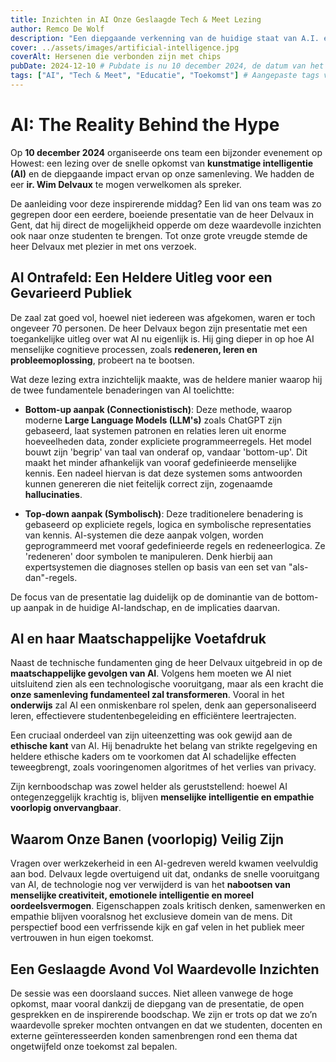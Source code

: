 ```yaml
---
title: Inzichten in AI Onze Geslaagde Tech & Meet Lezing
author: Remco De Wolf
description: "Een diepgaande verkenning van de huidige staat van A.I. en de impact ervan op onze samenleving, gepresenteerd door ir. Wim Delvaux."
cover: ../assets/images/artificial-intelligence.jpg
coverAlt: Hersenen die verbonden zijn met chips
pubDate: 2024-12-10 # Pubdate is nu 10 december 2024, de datum van het evenement, logischer voor een blogpost.
tags: ["AI", "Tech & Meet", "Educatie", "Toekomst"] # Aangepaste tags voor betere vindbaarheid
---
```


# AI: The Reality Behind the Hype

Op **10 december 2024** organiseerde ons team een bijzonder evenement op Howest: een lezing over de snelle opkomst van **kunstmatige intelligentie (AI)** en de diepgaande impact ervan op onze samenleving. We hadden de eer **ir. Wim Delvaux** te mogen verwelkomen als spreker.

De aanleiding voor deze inspirerende middag? Een lid van ons team was zo gegrepen door een eerdere, boeiende presentatie van de heer Delvaux in Gent, dat hij direct de mogelijkheid opperde om deze waardevolle inzichten ook naar onze studenten te brengen. Tot onze grote vreugde stemde de heer Delvaux met plezier in met ons verzoek.

## AI Ontrafeld: Een Heldere Uitleg voor een Gevarieerd Publiek

De zaal zat goed vol, hoewel niet iedereen was afgekomen, waren er toch ongeveer 70 personen. De heer Delvaux begon zijn presentatie met een toegankelijke uitleg over wat AI nu eigenlijk is. Hij ging dieper in op hoe AI menselijke cognitieve processen, zoals **redeneren, leren en probleemoplossing**, probeert na te bootsen.

Wat deze lezing extra inzichtelijk maakte, was de heldere manier waarop hij de twee fundamentele benaderingen van AI toelichtte:

* **Bottom-up aanpak (Connectionistisch)**: Deze methode, waarop moderne **Large Language Models (LLM's)** zoals ChatGPT zijn gebaseerd, laat systemen patronen en relaties leren uit enorme hoeveelheden data, zonder expliciete programmeerregels. Het model bouwt zijn 'begrip' van taal van onderaf op, vandaar 'bottom-up'. Dit maakt het minder afhankelijk van vooraf gedefinieerde menselijke kennis. Een nadeel hiervan is dat deze systemen soms antwoorden kunnen genereren die niet feitelijk correct zijn, zogenaamde **hallucinaties**.

* **Top-down aanpak (Symbolisch)**: Deze traditionelere benadering is gebaseerd op expliciete regels, logica en symbolische representaties van kennis. AI-systemen die deze aanpak volgen, worden geprogrammeerd met vooraf gedefinieerde regels en redeneerlogica. Ze 'redeneren' door symbolen te manipuleren. Denk hierbij aan expertsystemen die diagnoses stellen op basis van een set van "als-dan"-regels.

De focus van de presentatie lag duidelijk op de dominantie van de bottom-up aanpak in de huidige AI-landschap, en de implicaties daarvan.

## AI en haar Maatschappelijke Voetafdruk

Naast de technische fundamenten ging de heer Delvaux uitgebreid in op de **maatschappelijke gevolgen van AI**. Volgens hem moeten we AI niet uitsluitend zien als een technologische vooruitgang, maar als een kracht die **onze samenleving fundamenteel zal transformeren**. Vooral in het **onderwijs** zal AI een onmiskenbare rol spelen, denk aan gepersonaliseerd leren, effectievere studentenbegeleiding en efficiëntere leertrajecten.

Een cruciaal onderdeel van zijn uiteenzetting was ook gewijd aan de **ethische kant** van AI. Hij benadrukte het belang van strikte regelgeving en heldere ethische kaders om te voorkomen dat AI schadelijke effecten teweegbrengt, zoals vooringenomen algoritmes of het verlies van privacy.

Zijn kernboodschap was zowel helder als geruststellend: hoewel AI ontegenzeggelijk krachtig is, blijven **menselijke intelligentie en empathie voorlopig onvervangbaar**.

## Waarom Onze Banen (voorlopig) Veilig Zijn

Vragen over werkzekerheid in een AI-gedreven wereld kwamen veelvuldig aan bod. Delvaux legde overtuigend uit dat, ondanks de snelle vooruitgang van AI, de technologie nog ver verwijderd is van het **nabootsen van menselijke creativiteit, emotionele intelligentie en moreel oordeelsvermogen**. Eigenschappen zoals kritisch denken, samenwerken en empathie blijven vooralsnog het exclusieve domein van de mens. Dit perspectief bood een verfrissende kijk en gaf velen in het publiek meer vertrouwen in hun eigen toekomst.


## Een Geslaagde Avond Vol Waardevolle Inzichten

De sessie was een doorslaand succes. Niet alleen vanwege de hoge opkomst, maar vooral dankzij de diepgang van de presentatie, de open gesprekken en de inspirerende boodschap. We zijn er trots op dat we zo’n waardevolle spreker mochten ontvangen en dat we studenten, docenten en externe geïnteresseerden konden samenbrengen rond een thema dat ongetwijfeld onze toekomst zal bepalen.

